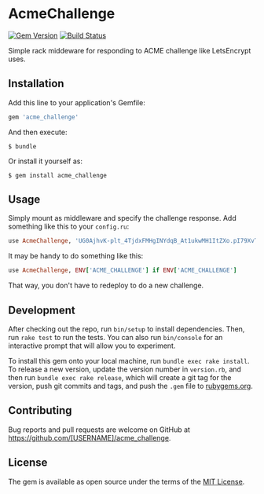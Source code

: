 # AcmeChallenge

[![Gem Version](https://img.shields.io/gem/v/rack-canonical-host.svg)](http://rubygems.org/gems/rack-canonical-host)
[![Build Status](https://img.shields.io/travis/tylerhunt/rack-canonical-host/master.svg)](https://travis-ci.org/tylerhunt/rack-canonical-host)

Simple rack middeware for responding to ACME challenge like LetsEncrypt uses.


## Installation

Add this line to your application's Gemfile:

```ruby
gem 'acme_challenge'
```

And then execute:

    $ bundle

Or install it yourself as:

    $ gem install acme_challenge


## Usage

Simply mount as middleware and specify the challenge response. Add something like this to your `config.ru`:

```ruby
use AcmeChallenge, 'UG0AjhvK-plt_4TjdxFMHgINYdqB_At1ukwMH1ItZXo.pI79XvTWAEyw1GO5BJYjxGs5KZrrSDSum9i5JZqeYsQ'
```

It may be handy to do something like this:

```ruby
use AcmeChallenge, ENV['ACME_CHALLENGE'] if ENV['ACME_CHALLENGE']
```

That way, you don't have to redeploy to do a new challenge.


## Development

After checking out the repo, run `bin/setup` to install dependencies. Then, run `rake test` to run the tests. You can also run `bin/console` for an interactive prompt that will allow you to experiment.

To install this gem onto your local machine, run `bundle exec rake install`. To release a new version, update the version number in `version.rb`, and then run `bundle exec rake release`, which will create a git tag for the version, push git commits and tags, and push the `.gem` file to [rubygems.org](https://rubygems.org).

## Contributing

Bug reports and pull requests are welcome on GitHub at https://github.com/[USERNAME]/acme_challenge.


## License

The gem is available as open source under the terms of the [MIT License](http://opensource.org/licenses/MIT).
